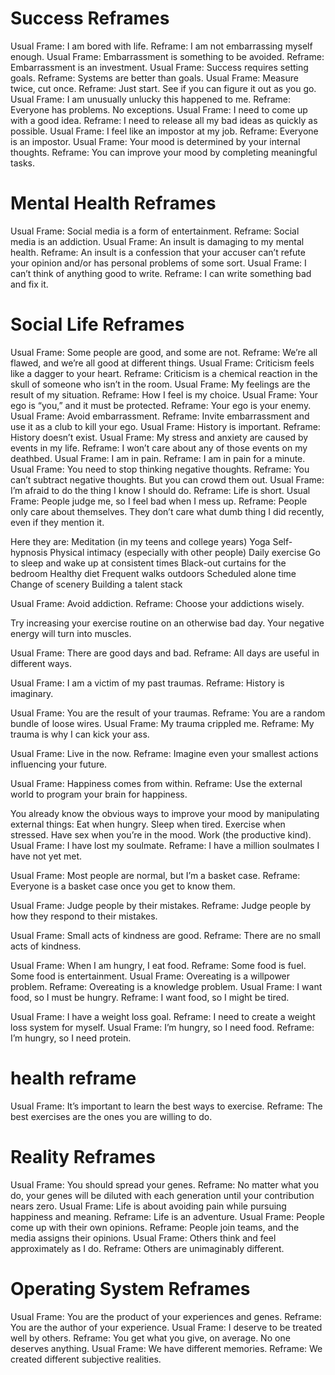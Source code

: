 # Success Reframes
Usual Frame: I am bored with life. Reframe: I am not embarrassing myself enough.
Usual Frame: Embarrassment is something to be avoided. Reframe: Embarrassment is an investment.
Usual Frame: Success requires setting goals. Reframe: Systems are better than goals.
Usual Frame: Measure twice, cut once. Reframe: Just start. See if you can figure it out as you go.
Usual Frame: I am unusually unlucky this happened to me. Reframe: Everyone has problems. No exceptions.
Usual Frame: I need to come up with a good idea. Reframe: I need to release all my bad ideas as quickly as possible.
Usual Frame: I feel like an impostor at my job. Reframe: Everyone is an impostor.
Usual Frame: Your mood is determined by your internal thoughts. Reframe: You can improve your mood by completing meaningful tasks.

# Mental Health Reframes
Usual Frame: Social media is a form of entertainment. Reframe: Social media is an addiction.
Usual Frame: An insult is damaging to my mental health. Reframe: An insult is a confession that your accuser can’t refute your opinion and/or has personal problems of some sort.
Usual Frame: I can’t think of anything good to write. Reframe: I can write something bad and fix it.

# Social Life Reframes
Usual Frame: Some people are good, and some are not. Reframe: We’re all flawed, and we’re all good at different things.
Usual Frame: Criticism feels like a dagger to your heart. Reframe: Criticism is a chemical reaction in the skull of someone who isn’t in the room.
Usual Frame: My feelings are the result of my situation. Reframe: How I feel is my choice.
Usual Frame: Your ego is “you,” and it must be protected. Reframe: Your ego is your enemy.
Usual Frame: Avoid embarrassment. Reframe: Invite embarrassment and use it as a club to kill your ego.
Usual Frame: History is important. Reframe: History doesn’t exist.
Usual Frame: My stress and anxiety are caused by events in my life. Reframe: I won’t care about any of those events on my deathbed.
Usual Frame: I am in pain. Reframe: I am in pain for a minute.
Usual Frame: You need to stop thinking negative thoughts. Reframe: You can’t subtract negative thoughts. But you can crowd them out.
Usual Frame: I’m afraid to do the thing I know I should do. Reframe: Life is short.
Usual Frame: People judge me, so I feel bad when I mess up. Reframe: People only care about themselves. They don’t care what dumb thing I did recently, even if they mention it.


Here they are:
Meditation (in my teens and college years) Yoga
Self-hypnosis
Physical intimacy (especially with other people) Daily exercise
Go to sleep and wake up at consistent times Black-out curtains for the bedroom
Healthy diet
Frequent walks outdoors
Scheduled alone time
Change of scenery
Building a talent stack

Usual Frame: Avoid addiction. Reframe: Choose your addictions wisely.

Try increasing your exercise routine on an otherwise bad day. Your negative energy will turn into muscles. 

Usual Frame: There are good days and bad. Reframe: All days are useful in different ways.

Usual Frame: I am a victim of my past traumas. Reframe: History is imaginary.

Usual Frame: You are the result of your traumas. Reframe: You are a random bundle of loose wires.
Usual Frame: My trauma crippled me. Reframe: My trauma is why I can kick your ass.

Usual Frame: Live in the now. Reframe: Imagine even your smallest actions influencing your future.


Usual Frame: Happiness comes from within. Reframe: Use the external world to program your brain for happiness.

You already know the obvious ways to improve your mood by manipulating external things:
Eat when hungry.
Sleep when tired.
Exercise when stressed.
Have sex when you’re in the mood. Work (the productive kind).
Usual Frame: I have lost my soulmate.
Reframe: I have a million soulmates I have not yet met.

Usual Frame: Most people are normal, but I’m a basket case. Reframe: Everyone is a basket case once you get to know them.

Usual Frame: Judge people by their mistakes. Reframe: Judge people by how they respond to their mistakes.

Usual Frame: Small acts of kindness are good. Reframe: There are no small acts of kindness.

Usual Frame: When I am hungry, I eat food. Reframe: Some food is fuel. Some food is entertainment.
Usual Frame: Overeating is a willpower problem. Reframe: Overeating is a knowledge problem.
Usual Frame: I want food, so I must be hungry. Reframe: I want food, so I might be tired.

Usual Frame: I have a weight loss goal. Reframe: I need to create a weight loss system for myself.
Usual Frame: I’m hungry, so I need food. Reframe: I’m hungry, so I need protein.

# health reframe
Usual Frame: It’s important to learn the best ways to exercise. Reframe: The best exercises are the ones you are willing to do.

# Reality Reframes
Usual Frame: You should spread your genes. Reframe: No matter what you do, your genes will be diluted with each generation until your contribution nears zero.
Usual Frame: Life is about avoiding pain while pursuing happiness and meaning. Reframe: Life is an adventure.
Usual Frame: People come up with their own opinions. Reframe: People join teams, and the media assigns their opinions.
Usual Frame: Others think and feel approximately as I do. Reframe: Others are unimaginably different.

# Operating System Reframes
Usual Frame: You are the product of your experiences and genes. Reframe: You are the author of your experience.
Usual Frame: I deserve to be treated well by others. Reframe: You get what you give, on average. No one deserves anything.
Usual Frame: We have different memories. Reframe: We created different subjective realities.